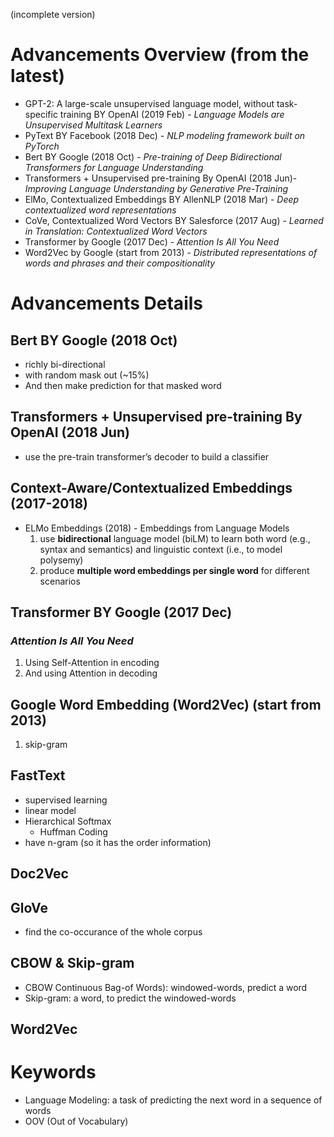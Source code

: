 (incomplete version)
# Advancements Overview (from the latest)

- GPT-2: A large-scale unsupervised language model, without task-specific training BY OpenAI (2019 Feb) - *Language Models are Unsupervised Multitask Learners*
- PyText BY Facebook (2018 Dec) - *NLP modeling framework built on PyTorch*
- Bert BY Google (2018 Oct) - *Pre-training of Deep Bidirectional Transformers for Language Understanding*
- Transformers + Unsupervised pre-training By OpenAI (2018 Jun)- *Improving Language Understanding by Generative Pre-Training*
- ElMo, Contextualized Embeddings BY AllenNLP (2018 Mar) - *Deep contextualized word representations*
- CoVe, Contextualized Word Vectors BY Salesforce (2017 Aug) - *Learned in Translation: Contextualized Word Vectors*
- Transformer by Google (2017 Dec) - *Attention Is All You Need*
- Word2Vec by Google (start from 2013) - *Distributed representations of words and phrases and their compositionality*

# Advancements Details

## Bert BY Google (2018 Oct)
* richly bi-directional
* with random mask out (~15%)
* And then make prediction for that masked word

## Transformers + Unsupervised pre-training By OpenAI (2018 Jun)
* use the pre-train transformer’s decoder to build a classifier

## Context-Aware/Contextualized Embeddings (2017-2018)
* ELMo Embeddings (2018) - Embeddings from Language Models
    1. use **bidirectional** language model (biLM) to learn both word (e.g., syntax and semantics) and linguistic context (i.e., to model polysemy)
    2. produce **multiple word embeddings per single word** for different scenarios

## Transformer BY Google (2017 Dec)
### *Attention Is All You Need*
1. Using Self-Attention in encoding
2. And using Attention in decoding

## Google Word Embedding (Word2Vec) (start from 2013)
1. skip-gram





## FastText

- supervised learning
- linear model
- Hierarchical Softmax
  - Huffman Coding
- have n-gram (so it has the order information)

## Doc2Vec

## GloVe

- find the co-occurance of the whole corpus

## CBOW & Skip-gram

- CBOW Continuous Bag-of Words): windowed-words, predict a word
- Skip-gram: a word, to predict the windowed-words

## Word2Vec







Keywords
====
- Language Modeling: a task of predicting the next word in a sequence of words
- OOV (Out of Vocabulary)
